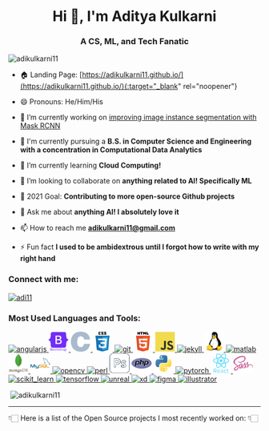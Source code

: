 <h1 align="center">Hi 👋, I'm Aditya Kulkarni</h1>
<h3 align="center">A CS, ML, and Tech Fanatic</h3>

<p align="left"> <img src="https://komarev.com/ghpvc/?username=adikulkarni11&label=Profile%20views&color=0e75b6&style=flat" alt="adikulkarni11" /> </p>

- :house: Landing Page: [https://adikulkarni11.github.io/](https://adikulkarni11.github.io/){:target="_blank" rel="noopener"}

- 😄 Pronouns: He/Him/His

- 🔭 I’m currently working on [improving image instance segmentation with Mask RCNN](https://caiwending.cse.uconn.edu/person/aditya-kulkarni/)

- :school: I'm currently pursuing a **B.S. in Computer Science and Engineering with a concentration in Computational Data Analytics**

- 🌱 I’m currently learning **Cloud Computing!**

- 👯 I’m looking to collaborate on **anything related to AI! Specifically ML**

- 📝 2021 Goal: **Contributing to more open-source Github projects**

- 💬 Ask me about **anything AI! I absolutely love it**

- 📫 How to reach me **adikulkarni11@gmail.com**

- ⚡ Fun fact **I used to be ambidextrous until I forgot how to write with my right hand**

<h3 align="left">Connect with me:</h3>
<p align="left">
<a href="https://linkedin.com/in/adi11" target="_blank"><img align="center" src="https://www.vectorlogo.zone/logos/linkedin/linkedin-icon.svg" alt="adi11" height="30" width="40" /></a>
</p>

<h3 align="left">Most Used Languages and Tools:</h3>
<p align="left"> <a href="https://angular.io" target="_blank"> <img src="https://img.icons8.com/color/48/000000/angularjs.png" alt="angularjs" width="40" height="40"/> </a>   <a href="https://getbootstrap.com" target="_blank"> <img src="https://raw.githubusercontent.com/devicons/devicon/master/icons/bootstrap/bootstrap-plain-wordmark.svg" alt="bootstrap" width="40" height="40"/> </a> <a href="https://www.cprogramming.com/" target="_blank"> <img src="https://raw.githubusercontent.com/devicons/devicon/master/icons/c/c-original.svg" alt="c" width="40" height="40"/> </a> <a href="https://www.w3schools.com/css/" target="_blank"> <img src="https://raw.githubusercontent.com/devicons/devicon/master/icons/css3/css3-original-wordmark.svg" alt="css3" width="40" height="40"/> </a>   <a href="https://git-scm.com/" target="_blank"> <img src="https://www.vectorlogo.zone/logos/git-scm/git-scm-icon.svg" alt="git" width="40" height="40"/> </a> <a href="https://www.w3.org/html/" target="_blank"> <img src="https://raw.githubusercontent.com/devicons/devicon/master/icons/html5/html5-original-wordmark.svg" alt="html5" width="40" height="40"/> </a> <a href="https://developer.mozilla.org/en-US/docs/Web/JavaScript" target="_blank"> <img src="https://raw.githubusercontent.com/devicons/devicon/master/icons/javascript/javascript-original.svg" alt="javascript" width="40" height="40"/> </a> <a href="https://jekyllrb.com/" target="_blank"> <img src="https://www.vectorlogo.zone/logos/jekyllrb/jekyllrb-icon.svg" alt="jekyll" width="40" height="40"/> </a> <a href="https://www.linux.org/" target="_blank"> <img src="https://raw.githubusercontent.com/devicons/devicon/master/icons/linux/linux-original.svg" alt="linux" width="40" height="40"/> </a> <a href="https://www.mathworks.com/" target="_blank"> <img src="https://img.icons8.com/fluent/48/000000/matlab.png" alt="matlab" width="40" height="40"/> </a> <a href="https://www.mongodb.com/" target="_blank"> <img src="https://raw.githubusercontent.com/devicons/devicon/master/icons/mongodb/mongodb-original-wordmark.svg" alt="mongodb" width="40" height="40"/> </a> <a href="https://www.mysql.com/" target="_blank"> <img src="https://raw.githubusercontent.com/devicons/devicon/master/icons/mysql/mysql-original-wordmark.svg" alt="mysql" width="40" height="40"/> </a> <a href="https://opencv.org/" target="_blank"> <img src="https://www.vectorlogo.zone/logos/opencv/opencv-icon.svg" alt="opencv" width="40" height="40"/> </a> <a href="https://www.perl.org/" target="_blank"> <img src="https://api.iconify.design/logos-perl.svg" alt="perl" width="40" height="40"/> </a> <a href="https://www.photoshop.com/en" target="_blank"> <img src="https://raw.githubusercontent.com/devicons/devicon/master/icons/photoshop/photoshop-line.svg" alt="photoshop" width="40" height="40"/> </a> <a href="https://www.php.net" target="_blank"> <img src="https://raw.githubusercontent.com/devicons/devicon/master/icons/php/php-original.svg" alt="php" width="40" height="40"/> </a> <a href="https://www.python.org" target="_blank"> <img src="https://raw.githubusercontent.com/devicons/devicon/master/icons/python/python-original.svg" alt="python" width="40" height="40"/> </a> <a href="https://pytorch.org/" target="_blank"> <img src="https://www.vectorlogo.zone/logos/pytorch/pytorch-icon.svg" alt="pytorch" width="40" height="40"/> </a> <a href="https://reactjs.org/" target="_blank"> <img src="https://raw.githubusercontent.com/devicons/devicon/master/icons/react/react-original-wordmark.svg" alt="react" width="40" height="40"/> </a> <a href="https://sass-lang.com" target="_blank"> <img src="https://raw.githubusercontent.com/devicons/devicon/master/icons/sass/sass-original.svg" alt="sass" width="40" height="40"/> </a> <a href="https://scikit-learn.org/" target="_blank"> <img src="https://upload.wikimedia.org/wikipedia/commons/0/05/Scikit_learn_logo_small.svg" alt="scikit_learn" width="40" height="40"/> </a> <a href="https://www.tensorflow.org" target="_blank"> <img src="https://www.vectorlogo.zone/logos/tensorflow/tensorflow-icon.svg" alt="tensorflow" width="40" height="40"/> </a> <a href="https://unrealengine.com/" target="_blank"> <img src="https://img.icons8.com/nolan/64/unreal-engine.png" alt="unreal" width="40" height="40"/> </a> <a href="https://www.adobe.com/products/xd.html" target="_blank"> <img src="https://cdn.worldvectorlogo.com/logos/adobe-xd.svg" alt="xd" width="40" height="40"/> </a><a href="https://www.figma.com/" target="_blank"> <img src="https://www.vectorlogo.zone/logos/figma/figma-icon.svg" alt="figma" width="40" height="40"/> </a> <a href="https://www.adobe.com/in/products/illustrator.html" target="_blank"> <img src="https://www.vectorlogo.zone/logos/adobe_illustrator/adobe_illustrator-icon.svg" alt="illustrator" width="40" height="40"/> </a>  </p>

<p>&nbsp;<img align="center" src="https://github-readme-stats.vercel.app/api?username=adikulkarni11&show_icons=true&locale=en" alt="adikulkarni11" /></p>

---

👇🏻 Here is a list of the Open Source projects I most recently worked on: 👇🏻
<!--
**adikulkarni11/adikulkarni11** is a ✨ _special_ ✨ repository because its `README.md` (this file) appears on your GitHub profile.
-->
